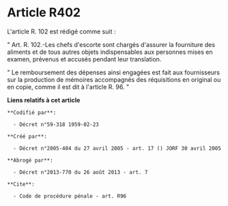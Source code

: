 # Article R402

L'article R. 102 est rédigé comme suit : 

" Art. R. 102.-Les chefs d'escorte sont chargés d'assurer la fourniture des aliments et de tous autres objets indispensables
aux personnes mises en examen, prévenus et accusés pendant leur translation. 

" Le remboursement des dépenses ainsi engagées est fait aux fournisseurs sur la production de mémoires accompagnés des
réquisitions en original ou en copie, comme il est dit à l'article R. 96. "

**Liens relatifs à cet article**

	**Codifié par**:

	  - Décret n°59-318 1959-02-23

	**Créé par**:

	  - Décret n°2005-404 du 27 avril 2005 - art. 17 () JORF 30 avril 2005

	**Abrogé par**:

	  - Décret n°2013-770 du 26 août 2013 - art. 7

	**Cite**:

	  - Code de procédure pénale - art. R96
